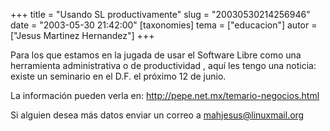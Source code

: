 +++
title = "Usando SL productivamente"
slug = "20030530214256946"
date = "2003-05-30 21:42:00"
[taxonomies]
tema = ["educacion"]
autor = ["Jesus Martinez Hernandez"]
+++

Para los que estamos en la jugada de usar el Software Libre como una
herramienta administrativa o de productividad , aquí les tengo una
noticia: existe un seminario en el D.F. el próximo 12 de junio.

La información pueden verla en:
<http://pepe.net.mx/temario-negocios.html>

Si alguien desea más datos enviar un correo a mahjesus@linuxmail.org

